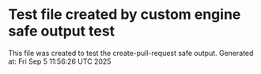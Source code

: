 # Test file created by custom engine safe output test
This file was created to test the create-pull-request safe output.
Generated at: Fri Sep  5 11:56:26 UTC 2025
